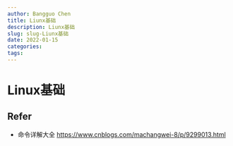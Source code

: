 ```yaml
---
author: Bangguo Chen
title: Liunx基础
description: Liunx基础
slug: slug-Liunx基础
date: 2022-01-15
categories:
tags: 
---
```





# Linux基础


## Refer
- 命令详解大全 https://www.cnblogs.com/machangwei-8/p/9299013.html

